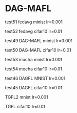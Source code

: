 # DAG-MAFL

test51 fedavg minist lr=0.001

test52 fedavg cifar10 lr=0.01

test49 DAG-MAFL minist lr=0.001

test50 DAG-MAFL cifar10 lr=0.01

test53 mocha mnist lr=0.001

test54 mocha cifar10 lr=0.01

test46 DAGFL MNIST lr=0.001 

test45 DAGFL cifar10 lr=0.01

TGFL2 mnist lr=0.001

TGFL cifar10 lr=0.01
